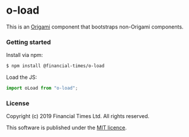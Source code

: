 # o-load

This is an [Origami](http://origami.ft.com/) component that bootstraps non-Origami
components.

### Getting started

Install via npm:

```bash
$ npm install @financial-times/o-load
```

Load the JS:

```js
import oLoad from "o-load";
```

### License

Copyright (c) 2019 Financial Times Ltd. All rights reserved.

This software is published under the [MIT licence](http://opensource.org/licenses/MIT).
